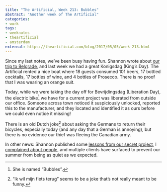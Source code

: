 ```yaml
---
title: "The Artificial, Week 213: Bubbles"
abstract: "Another week of The Artificial"
categories:
- work
tags:
- weeknotes
- theartificial
- amsterdam
external: https://theartificial.com/blog/2017/05/05/week-213.html
---
```


Since my last notes, we’ve been busy having fun. Shannon wrote about [our trip to Belgrade](https://theartificial.com/blog/2017/04/24/resonate.html), and last week we had a great Konigsdag (King’s Day). The Artificial rented a nice boat where 18 guests consumed 101 beers, 17 bottled cocktails, 17 bottles of wine, and 4 bottles of Prosecco. There is no proof that I was wearing an orange suit.

Today, while we were taking the day off for Bevrijdingsdag (Liberation Day), the electric bike[^1] we have for a current project was liberated from outside our office. Someone across town noticed it suspiciously unlocked, reported this to the manufacturer, and they located and identified it as ours before we could even notice it missing!

There is an old Dutch joke[^2] about asking the Germans to return their bicycles, especially today (and any day that a German is annoying), but there is no evidence our thief was fleeing the Canadian army.

In other news: Shannon published some [lessons from our secret project](https://medium.com/the-artificial/join-the-conversational-interface-e93b727c8b9c), I [complained about people](https://hans.gerwitz.com/2017/05/01/boys.html), and multiple clients have surfaced to prevent our summer from being as quiet as we expected.

[^1]:	She is named “Bubbles”.

[^2]:	“Ik wil mijn fiets terug” seems to be a joke that’s not really meant to be funny.
